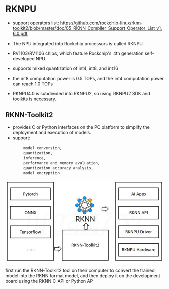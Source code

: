 # RKNPU

* support operators list: https://github.com/rockchip-linux/rknn-toolkit2/blob/master/doc/05_RKNN_Compiler_Support_Operator_List_v1.6.0.pdf


* The NPU integrated into Rockchip processors is called RKNPU.
* RV1103/RV1106 chips, which feature Rockchip's 4th generation self-developed NPU.
* supports mixed quantization of int4, int8, and int16
* the int8 computation power is 0.5 TOPs, and the int4 computation power can reach 1.0 TOPs
* RKNPU4.0 is subdivided into RKNPU2, so using RKNPU2 SDK and toolkits is necessary.

## RKNN-Toolkit2

* provides C or Python interfaces on the PC platform to simplify the deployment and execution of models.
* support:

```
        model conversion, 
        quantization, 
        inference, 
        performance and memory evaluation, 
        quantization accuracy analysis, 
        model encryption

```
![alt text](image.png)

first run the RKNN-Toolkit2 tool on their computer to convert the trained model into the RKNN format model, and then deploy it on the development board using the RKNN C API or Python AP

